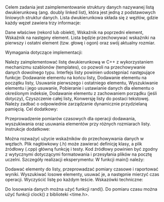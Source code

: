 Celem zadania jest zaimplementowanie struktury danych nazywanej listą dwukierunkową (ang. doubly linked list), która jest jedną z podstawowych liniowych struktur danych. Lista dwukierunkowa składa się z węzłów, gdzie każdy węzeł zawiera trzy informacje:

Dane właściwe (rekord lub obiekt),
Wskaźnik na poprzedni element,
Wskaźnik na następny element.
Lista będzie przechowywać wskaźniki na pierwszy i ostatni element (tzw. głowę i ogon) oraz swój aktualny rozmiar.

Wymagania dotyczące implementacji:

Należy zaimplementować listę dwukierunkową w C++ z wykorzystaniem mechanizmu szablonów (templates), co pozwoli na przechowywanie danych dowolnego typu.
Interfejs listy powinien udostępniać następujące funkcje:
Dodawanie elementu na końcu listy,
Dodawanie elementu na początku listy,
Usuwanie pierwszego i ostatniego elementu,
Wyszukiwanie elementu i jego usuwanie,
Pobieranie i ustawianie danych dla elementu o określonym indeksie,
Dodawanie elementu z zachowaniem porządku (jeśli dotyczy),
Czyszczenie całej listy,
Konwersję listy do postaci tekstowej.
Należy zadbać o odpowiednie zarządzanie dynamicznie przydzielaną pamięcią.
Cel dodatkowy:

Przeprowadzenie pomiarów czasowych dla operacji dodawania, wyszukiwania oraz usuwania elementów przy różnych rozmiarach listy.
Instrukcje dodatkowe:

Można rozważyć użycie wskaźników do przechowywania danych w węzłach.
Plik nagłówkowy (.h) może zawierać definicję klasy, a plik źródłowy (.cpp) główną funkcję i testy.
Kod źródłowy powinien być zgodny z wytycznymi dotyczącymi formatowania i przesyłania plików na pocztę uczelni.
Szczegóły realizacji eksperymentu: W funkcji main() należy:

Dodawać elementy do listy, przeprowadzać pomiary czasowe i raportować wyniki.
Wyszukiwać losowe elementy, usuwać je, a następnie mierzyć czas operacji.
Wyczyścić listę po każdym teście.
Wskazówki techniczne:

Do losowania danych można użyć funkcji rand().
Do pomiaru czasu można użyć funkcji clock() z biblioteki <time.h>.